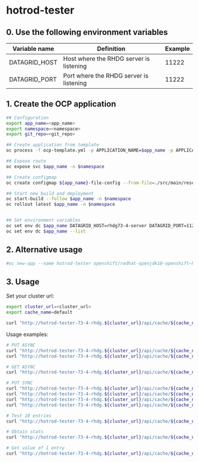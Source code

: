 hotrod-tester
============


## 0. Use the following environment variables


| Variable name | Definition | Example | 
|---|---|---|
| DATAGRID_HOST | Host where the RHDG server is listening | 11222 | 
| DATAGRID_PORT | Port where the RHDG server is listening | 11222 |


## 1. Create the OCP application

```bash
## Configuration
export app_name=<app_name>
export namespace=<namespace>
export git_repo=<git_repo>

## Create application from template 
oc process -f ocp-template.yml -p APPLICATION_NAME=$app_name -p APPLICATION_NAMESPACE=$namespace -p GIT_REPOSITORY=$git_repo | oc apply -n $namespace -f -

## Expose route
oc expose svc $app_name -n $namespace

## Create configmap
oc create configmap ${app_name}-file-config --from-file=./src/main/resources/application.properties

## Start new build and deployment
oc start-build --follow $app_name -n $namespace
oc rollout latest $app_name -n $namespace


## Set environment variables
oc set env dc $app_name DATAGRID_HOST=rhdg73-4-server DATAGRID_PORT=11222 -n $namespace
oc set env dc $app_name --list
```


## 2. Alternative usage

```bash
#oc new-app --name hotrod-tester openshift/redhat-openjdk18-openshift~https://github.com/drhelius/hotrod-tester.git

```


## 3. Usage

Set your cluster url:
```bash
export cluster_url=<cluster_url>
export cache_name=default
```

```bash
curl "http://hotrod-tester-73-4-rhdg.${cluster_url}/api/cache/${cache_name}/put/?entries=100000&minkey=0"
```

Usage examples:
```bash
# PUT ASYNC
curl "http://hotrod-tester-73-4-rhdg.${cluster_url}/api/cache/${cache_name}/put/?entries=100000&minkey=0&async=true"
curl "http://hotrod-tester-73-4-rhdg.${cluster_url}/api/cache/${cache_name}/put/?entries=100000&minkey=100000&async=true"

# GET ASYNC
curl "http://hotrod-tester-73-4-rhdg.${cluster_url}/api/cache/${cache_name}/get/?entries=100000&minkey=0&async=true"

# PUT SYNC
curl "http://hotrod-tester-73-4-rhdg.${cluster_url}/api/cache/${cache_name}/put/?entries=100000&minkey=0"
curl "http://hotrod-tester-73-4-rhdg.${cluster_url}/api/cache/${cache_name}/put/?entries=100000&minkey=100000"
curl "http://hotrod-tester-73-4-rhdg.${cluster_url}/api/cache/${cache_name}/put/?entries=100000&minkey=200000"
curl "http://hotrod-tester-73-4-rhdg.${cluster_url}/api/cache/${cache_name}/put/?entries=100000&minkey=300000"

# Test 10 entries
curl "http://hotrod-tester-73-4-rhdg.${cluster_url}/api/cache/${cache_name}/put/?entries=10&minkey=0"

# Obtain stats
curl "http://hotrod-tester-73-4-rhdg.${cluster_url}/api/cache/${cache_name}/stats"

# Get value of 1 entry
curl "http://hotrod-tester-73-4-rhdg.${cluster_url}/api/cache/${cache_name}/get-single?key=0"
```

